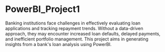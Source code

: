 # PowerBI_Project1
Banking institutions face challenges in effectively evaluating loan applications and tracking repayment trends. Without a data-driven approach, they may encounter increased loan defaults, delayed payments, and inefficient portfolio management. This project aims in generating insights from a bank's loan analysis using PowerBI.
